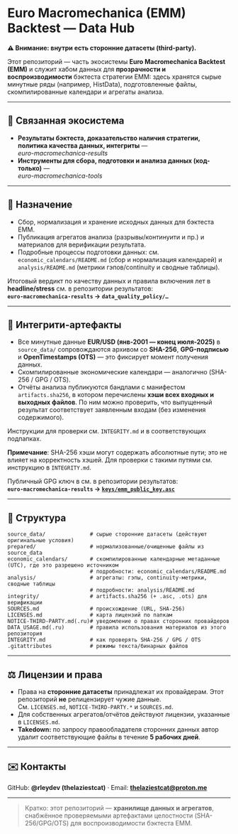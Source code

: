 # Euro Macromechanica (EMM) Backtest — Data Hub  
**⚠️ Внимание: внутри есть сторонние датасеты (third-party).**

Этот репозиторий — часть экосистемы **Euro Macromechanica Backtest (EMM)** и служит хабом данных для **прозрачности и воспроизводимости** бэктеста стратегии EMM: здесь хранятся сырые минутные ряды (например, HistData), подготовленные файлы, скомпилированные календари и агрегаты анализа.

---

## 🔗 Связанная экосистема
- **Результаты бэктеста, доказательство наличия стратегии, политика качества данных, интегриты** —  
  *euro-macromechanica-results*
- **Инструменты для сбора, подготовки и анализа данных (код-только)** —  
  *euro-macromechanica-tools*

---

## 🧭 Назначение
- Сбор, нормализация и хранение исходных данных для бэктеста EMM.
- Публикация агрегатов анализа (разрывы/континуити и пр.) и материалов для верификации результата.
- Подробные процессы подготовки данных: см. `economic_calendars/README.md` (сбор и нормализация календарей)
  и `analysis/README.md` (метрики гэпов/continuity и сводные таблицы).


Итоговый вердикт по качеству данных и правила включения лет в **headline/stress** см. в репозитории результатов:  
**`euro-macromechanica-results` → `data_quality_policy/…`**

---

## 🔐 Интегрити-артефакты
- Все минутные данные **EUR/USD (янв-2001 — конец июля-2025)** в `source_data/` сопровождаются архивом со **SHA-256**, **GPG-подписью** и **OpenTimestamps (OTS)** — это фиксирует момент получения данных.
- Скомпилированные экономические календари — аналогично (SHA-256 / GPG / OTS).
- Отчёты анализа публикуются бандлами с манифестом `artifacts.sha256`, в котором перечислены **хэши всех входных и выходных файлов**. По ним можно проверить, что выпущенный результат соответствует заявленным входам (без изменения содержимого).

Инструкции для проверки см. `INTEGRITY.md` и в соответствующих подпапках.

**Примечание**: SHA-256 хэши могут содержать абсолютные пути; это не влияет на корректность хэшей. Для проверки с такими путями см. инструкцию в `INTEGRITY.md`.

Публичный GPG ключ в см. в репозитории результатов:  
**`euro-macromechanica-results` → [`keys/emm_public_key.asc`](https://github.com/rleydev/euro-macromechanica-results/blob/main/keys/emm_pub_key.asc)**

---

## 📁 Структура
```
source_data/              # сырые сторонние датасеты (действуют оригинальные условия)
prepared/                 # нормализованные/очищенные файлы из source_data
economic_calendars/       # скомпилированные календарные метаданные (UTC), где это разрешено источником
                          # подробности: economic_calendars/README.md
analysis/                 # агрегаты: гэпы, continuity-метрики, сводные таблицы
                          # подробности: analysis/README.md
integrity/                # artifacts.sha256 (+ .asc, .ots) для верификации
SOURCES.md                # происхождение (URL, SHA-256)
LICENSES.md               # карта лицензий по папкам
NOTICE-THIRD-PARTY.md(.ru)# уведомление о правах сторонних провайдеров
DATA_USAGE.md(.ru)        # правила использования материалов из этого репозитория
INTEGRITY.md              # как проверять SHA-256 / GPG / OTS
.gitattributes            # режимы текста/бинарных файлов
```

---



## ⚖️ Лицензии и права
- Права на **сторонние датасеты** принадлежат их провайдерам. Этот репозиторий **не** релицензирует чужие данные.  
  См. `LICENSES.md`, `NOTICE-THIRD-PARTY.*` и `SOURCES.md`.
- Для собственных агрегатов/отчётов действуют лицензии, указанные в `LICENSES.md`.
- **Takedown:** по запросу правообладателя сторонних данных автор удалит соответствующие файлы в течение **5 рабочих дней**.

---

## ✉️ Контакты
GitHub: **@rleydev (thelaziestcat)** · Email: **thelaziestcat@proton.me**

--- 

> Кратко: этот репозиторий — **хранилище данных и агрегатов**, снабжённое проверяемыми артефактами целостности (SHA-256/GPG/OTS) для воспроизводимости бэктеста EMM.
